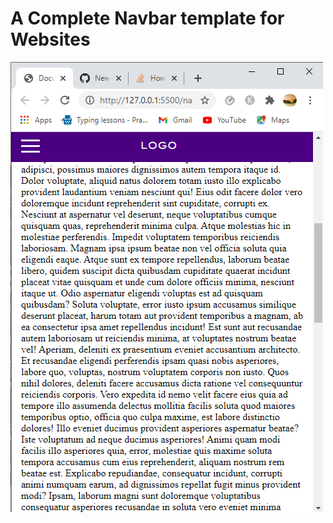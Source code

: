# A Complete Navbar template for Websites

![](https://github.com/Soham7-dev/Navbar-template/blob/master/Screenshot%20(76).png)

